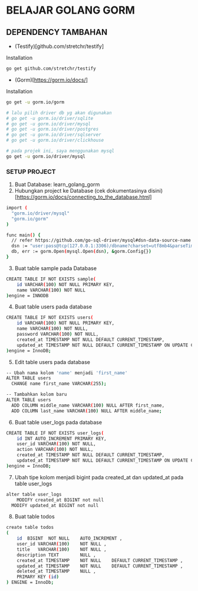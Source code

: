# BELAJAR GOLANG GORM

## DEPENDENCY TAMBAHAN

- (Testify)[github.com/stretchr/testify]

Installation

```bash
go get github.com/stretchr/testify
```

- (Gorm)[https://gorm.io/docs/]

Installation

```bash
go get -u gorm.io/gorm

# lalu pilih driver db yg akan digunakan
# go get -u gorm.io/driver/sqlite
# go get -u gorm.io/driver/mysql
# go get -u gorm.io/driver/postgres
# go get -u gorm.io/driver/sqlserver
# go get -u gorm.io/driver/clickhouse

# pada projek ini, saya menggunakan mysql
go get -u gorm.io/driver/mysql
```

### SETUP PROJECT

1. Buat Database: learn_golang_gorm
2. Hubungkan project ke Database
   (cek dokumentasinya disini)[https://gorm.io/docs/connecting_to_the_database.html]

```bash
import (
  "gorm.io/driver/mysql"
  "gorm.io/gorm"
)

func main() {
  // refer https://github.com/go-sql-driver/mysql#dsn-data-source-name for details
  dsn := "user:pass@tcp(127.0.0.1:3306)/dbname?charset=utf8mb4&parseTime=True&loc=Local"
  db, err := gorm.Open(mysql.Open(dsn), &gorm.Config{})
}
```

3. Buat table sample pada Database

```bash
CREATE TABLE IF NOT EXISTS sample(
    id VARCHAR(100) NOT NULL PRIMARY KEY,
    name VARCHAR(100) NOT NULL
)engine = INNODB
```

4. Buat table users pada database

```bash
CREATE TABLE IF NOT EXISTS users(
    id VARCHAR(100) NOT NULL PRIMARY KEY,
    name VARCHAR(100) NOT NULL,
    password VARCHAR(100) NOT NULL,
    created_at TIMESTAMP NOT NULL DEFAULT CURRENT_TIMESTAMP,
    updated_at TIMESTAMP NOT NULL DEFAULT CURRENT_TIMESTAMP ON UPDATE CURRENT_TIMESTAMP
)engine = InnoDB;
```

5. Edit table users pada database

```bash
-- Ubah nama kolom 'name' menjadi 'first_name'
ALTER TABLE users
  CHANGE name first_name VARCHAR(255);

-- Tambahkan kolom baru
ALTER TABLE users
  ADD COLUMN middle_name VARCHAR(100) NULL AFTER first_name,
  ADD COLUMN last_name VARCHAR(100) NULL AFTER middle_name;

```

6. Buat table user_logs pada database

```bash
CREATE TABLE IF NOT EXISTS user_logs(
    id INT AUTO_INCREMENT PRIMARY KEY,
    user_id VARCHAR(100) NOT NULL,
    action VARCHAR(100) NOT NULL,
    created_at TIMESTAMP NOT NULL DEFAULT CURRENT_TIMESTAMP,
    updated_at TIMESTAMP NOT NULL DEFAULT CURRENT_TIMESTAMP ON UPDATE CURRENT_TIMESTAMP
)engine = InnoDB;
```

7. Ubah tipe kolom menjadi bigint pada created_at dan updated_at pada table user_logs

```bash
alter table user_logs
	MODIFY created_at BIGINT not null
  MODIFY updated_at BIGINT not null
```

8. Buat table todos

```bash
create table todos
(
	id	BIGINT	NOT NULL	AUTO_INCREMENT ,
	user_id VARCHAR(100)	NOT NULL ,
	title 	VARCHAR(100)	NOT NULL ,
	description TEXT		NULL ,
	created_at TIMESTAMP	NOT NULL	DEFAULT CURRENT_TIMESTAMP ,
	updated_at TIMESTAMP	NOT NULL	DEFAULT CURRENT_TIMESTAMP ,
	deleted_at TIMESTAMP	NULL ,
	PRIMARY KEY (id)
) ENGINE = InnoDb;
```
